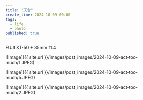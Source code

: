 ```yaml
---
title: "天台"
create_time: 2024-10-09 00:00
tags:
  - life
  - photo
published: true
---
```

FUJI XT-50 + 35mm f1.4

![Image]({{ site.url }}/images/post_images/2024-10-09-act-too-much/1.JPEG)

![Image]({{ site.url }}/images/post_images/2024-10-09-act-too-much/5.JPEG)

![Image]({{ site.url }}/images/post_images/2024-10-09-act-too-much/2.JPEG)



